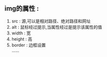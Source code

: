 ## img的属性 :
1. src : 源,可以是相对路径、绝对路径和网址
1. alt : 鼠标经过提示,当属性经过是提示该属性的值
1. width : 宽
1. height : 高
1. border : 边框设置   
......
